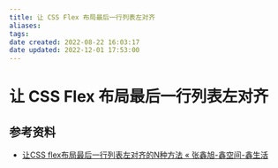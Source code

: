 ```yaml
---
title: 让 CSS Flex 布局最后一行列表左对齐
aliases: 
tags: 
date created: 2022-08-22 16:03:17
date updated: 2022-12-01 17:53:00
---
```


# 让 CSS Flex 布局最后一行列表左对齐

## 参考资料

- [让CSS flex布局最后一行列表左对齐的N种方法 « 张鑫旭-鑫空间-鑫生活](https://www.zhangxinxu.com/wordpress/2019/08/css-flex-last-align/)

